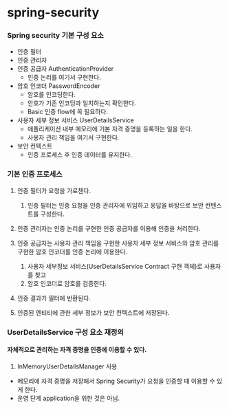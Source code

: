 # spring-security

### Spring security 기본 구성 요소
- 인증 필터
- 인증 관리자
- 인증 공급자 AuthenticationProvider
  - 인증 논리를 여기서 구현한다.
- 암호 인코더 PasswordEncoder
  - 암호를 인코딩한다.
  - 안호가 기존 인코딩과 일치하는지 확인한다.
  - Basic 인증 flow에 꼭 필요하다. 
- 사용자 세부 정보 서비스 UserDetailsService
  - 애플리케이션 내부 메모리에 기본 자격 증명을 등록하는 일을 한다.
  - 사용자 관리 책임을 여기서 구현한다.
- 보안 컨텍스트
  - 인증 프로세스 후 인증 데이터를 유지한다.


### 기본 인증 프로세스
1. 인증 필터가 요청을 가로챈다. 
   1. 인증 필터는 인증 요청을 인증 관리자에 위임하고 응답을 바탕으로 보안 컨텐스트를 구성한다.

2. 인증 관리자는 인증 논리를 구현한 인증 공급자를 이용해 인증을 처리한다.
3. 인증 공급자는 사용자 관리 책임을 구현한 사용자 세부 정보 서비스와 암호 관리를 구현한 암호 인코더를 인증 논리에 이용한다.
   1. 사용자 세부정보 서비스(UserDetailsService Contract 구현 객체)로 사용자를 찾고
   2. 암호 인코더로 암호를 검증한다.
4. 인증 결과가 필터에 반환된다.
5. 인증된 엔티티에 관한 세부 정보가 보안 컨텍스트에 저장된다.

### UserDetailsService 구성 요소 재정의
#### 자체적으로 관리하는 자격 증명을 인증에 이용할 수 있다.

1. InMemoryUserDetailsManager 사용
- 메모리에 자격 증명을 저장해서 Spring Security가 요청을 인증할 때 이용할 수 있게 한다.
- 운영 단계 application을 위한 것은 아님.

